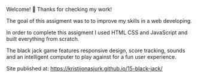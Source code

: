 Welcome! 👋 Thanks for checking my work!

The goal of this assigment was to to improve my skills in a web developing.

In order to complete this assigment I used HTML CSS and JavaScript and built everything from scratch.

The black jack game features responsive design, score tracking, sounds and an intelligent computer to play against for a fun user experience.

Site published at: https://kristijonasjurk.github.io/15-black-jack/
